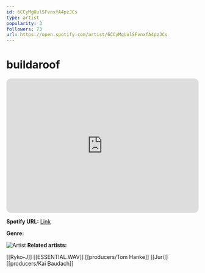 ```yaml
---
id: 6CCyMgUulSFvnxfA4pzJCs
type: artist
popularity: 3
followers: 73
url: https://open.spotify.com/artist/6CCyMgUulSFvnxfA4pzJCs
---
```

# buildaroof

<iframe style="border-radius:12px" src="https://open.spotify.com/embed/artist/6CCyMgUulSFvnxfA4pzJCs" width="100%" height="352" frameBorder="0" allowfullscreen="" allow="autoplay; clipboard-write; encrypted-media; fullscreen; picture-in-picture" loading="lazy"></iframe>

**Spotify URL:** [Link](https://open.spotify.com/artist/6CCyMgUulSFvnxfA4pzJCs)

**Genre:** 

![Artist](https://i.scdn.co/image/ab6761610000e5eb93de9e88d0890a5f9050ea37)
**Related artists:**

[[Ryko-J]]
[[ESSENTIAL.WAV]]
[[producers/Tom Hanke]]
[[Juri]]
[[producers/Kai Baudach]]

